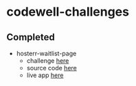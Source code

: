 # codewell-challenges

## Completed
- hosterr-waitlist-page
  - challenge [here](https://www.codewell.cc/challenges/hosterr-waitlist-page--60b3ea4c0cc72310b5a2494d)
  - source code [here](https://github.com/cNoside/codewell-challenges/tree/main/challenges/hosterr-waitlist-page)
  - live app [here](https://cnoside.github.io/hosterr-waitlist-page/)
